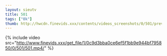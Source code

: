 ```yaml
--- 
layout: sieutv
title: 501
tags: ["0k"]
thumb: http://hwcdn.finevids.xxx/contents/videos_screenshots/0/501/preview.mp4.jpg
---
```

{% include video src="http://www.finevids.xxx/get_file/1/0c9d3bba0ce6ef5f1bb9e944bf795850/0/501/501.mp4/" %} 
